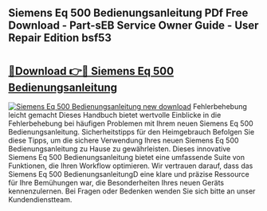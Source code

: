 ## Siemens Eq 500 Bedienungsanleitung PDf Free Download - Part-sEB Service Owner Guide - User Repair Edition bsf53

# <h2><a href="http://df5vlgr.blite.top/?on=Siemens+Eq+500+Bedienungsanleitung">🔗Download 👉🔴 Siemens Eq 500 Bedienungsanleitung</a></h2>

[![Siemens Eq 500 Bedienungsanleitung new download](https://i.imgur.com/lujVjoI.png)](http://df5vlgr.blite.top/?on=Siemens+Eq+500+Bedienungsanleitung)
Fehlerbehebung leicht gemacht Dieses Handbuch bietet wertvolle Einblicke in die Fehlerbehebung bei häufigen Problemen mit Ihrem neuen Siemens Eq 500 Bedienungsanleitung. Sicherheitstipps für den Heimgebrauch Befolgen Sie diese Tipps, um die sichere Verwendung Ihres neuen Siemens Eq 500 Bedienungsanleitung zu Hause zu gewährleisten. Dieses innovative Siemens Eq 500 Bedienungsanleitung bietet eine umfassende Suite von Funktionen, die Ihren Workflow optimieren. Wir vertrauen darauf, dass das Siemens Eq 500 BedienungsanleitungD eine klare und präzise Ressource für Ihre Bemühungen war, die Besonderheiten Ihres neuen Geräts kennenzulernen. Bei Fragen oder Bedenken wenden Sie sich bitte an unser Kundendienstteam.
